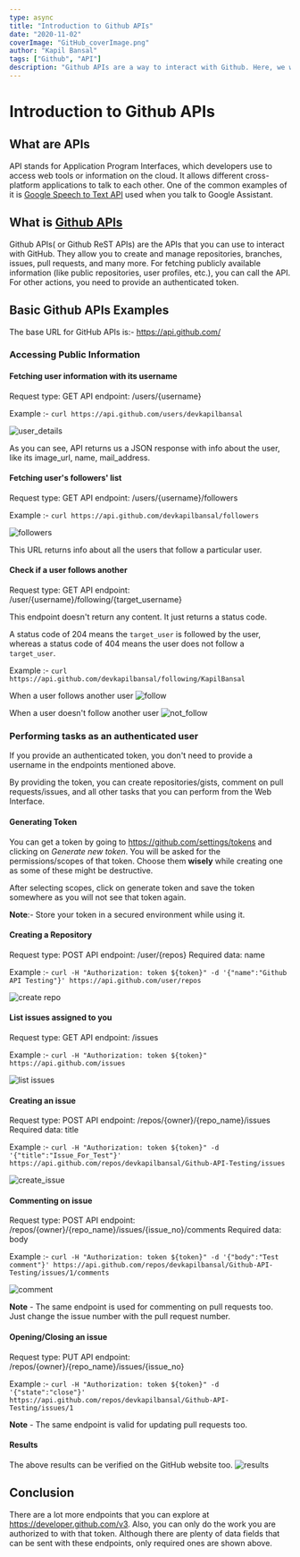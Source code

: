 ```yaml
---
type: async
title: "Introduction to Github APIs"
date: "2020-11-02"
coverImage: "GitHub_coverImage.png"
author: "Kapil Bansal"
tags: ["Github", "API"]
description: "Github APIs are a way to interact with Github. Here, we will learn about some basic things we can do with Github APIs."
---
```


# Introduction to Github APIs

## What are APIs

API stands for Application Program Interfaces, which developers use to access web tools or information on the cloud. It allows different cross-platform applications to talk to each other.
One of the common examples of it is [Google Speech to Text API](https://cloud.google.com/speech-to-text) used when you talk to Google Assistant.

## What is [Github APIs](https://developer.github.com/v3/)
Github APIs( or Github ReST APIs) are the APIs that you can use to interact with GitHub. They allow you to create and manage repositories, branches, issues, pull requests, and many more.
For fetching publicly available information (like public repositories, user profiles, etc.), you can call the API. For other actions, you need to provide an authenticated token.

## Basic Github APIs Examples
The base URL for GitHub APIs is:- https://api.github.com/

### Accessing Public Information

#### Fetching user information with its username
Request type: GET
API endpoint: /users/{username}

Example :- `curl https://api.github.com/users/devkapilbansal`

![user_details](user_details.png)

As you can see, API returns us a JSON response with info about the user, like its image_url, name, mail_address.

#### Fetching user's followers' list
Request type: GET
API endpoint: /users/{username}/followers

Example :- `curl https://api.github.com/devkapilbansal/followers`

![followers](followers.png)

This URL returns info about all the users that follow a particular user.

#### Check if a user follows another
Request type: GET
API endpoint: /user/{username}/following/{target_username}

This endpoint doesn't return any content. It just returns a status code.

A status code of 204 means the `target_user` is followed by the user, whereas a status code of 404 means the user does not follow a `target_user`.

Example :- `curl https://api.github.com/devkapilbansal/following/KapilBansal`

When a user follows another user
![follow](user_follows.png)

When a user doesn't follow another user
![not_follow](user_not_follows.png)


### Performing tasks as an authenticated user

If you provide an authenticated token, you don't need to provide a username in the endpoints mentioned above.

By providing the token, you can create repositories/gists, comment on pull requests/issues, and all other tasks that you can perform from the Web Interface.

#### Generating Token

You can get a token by going to https://github.com/settings/tokens and clicking on _Generate new token_. You will be asked for the permissions/scopes of that token. Choose them **wisely** while creating one as some of these might be destructive.

After selecting scopes, click on generate token and save the token somewhere as you will not see that token again.

**Note**:- Store your token in a secured environment while using it.

#### Creating a Repository

Request type: POST
API endpoint: /user/{repos}
Required data: name

Example :- `curl -H "Authorization: token ${token}" -d '{"name":"Github API Testing"}' https://api.github.com/user/repos`

![create repo](create_repo.png)

#### List issues assigned to you

Request type: GET
API endpoint: /issues

Example :- `curl -H "Authorization: token ${token}" https://api.github.com/issues`


![list issues](list_issues.png)

#### Creating an issue

Request type: POST
API endpoint: /repos/{owner}/{repo_name}/issues
Required data: title

Example :- `curl -H "Authorization: token ${token}" -d '{"title":"Issue_For_Test"}' https://api.github.com/repos/devkapilbansal/Github-API-Testing/issues`

![create_issue](create_issue.png)

#### Commenting on issue

Request type: POST
API endpoint: /repos/{owner}/{repo_name}/issues/{issue_no}/comments
Required data: body

Example :- `curl -H "Authorization: token ${token}" -d '{"body":"Test comment"}' https://api.github.com/repos/devkapilbansal/Github-API-Testing/issues/1/comments`

![comment](comment_on_issue.png)

**Note** - The same endpoint is used for commenting on pull requests too. Just change the issue number with the pull request number.

#### Opening/Closing an issue
Request type: PUT
API endpoint: /repos/{owner}/{repo_name}/issues/{issue_no}

Example :- `curl -H "Authorization: token ${token}" -d '{"state":"close"}' https://api.github.com/repos/devkapilbansal/Github-API-Testing/issues/1`

**Note** - The same endpoint is valid for updating pull requests too.

#### Results
The above results can be verified on the GitHub website too.
![results](output.png)

## Conclusion
There are a lot more endpoints that you can explore at https://developer.github.com/v3. Also, you can only do the work you are authorized to with that token.
Although there are plenty of data fields that can be sent with these endpoints, only required ones are shown above.
